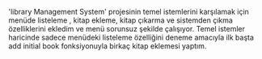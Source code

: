 'library Management System' projesinin temel istemlerini karşılamak için menüde listeleme , kitap ekleme, kitap çıkarma ve sistemden çıkma özelliklerini ekledim ve menü sorunsuz şekilde çalışıyor. Temel istemler haricinde sadece menüdeki listeleme özelliğini deneme amacıyla ilk başta add initial book fonksiyonuyla birkaç kitap eklemesi yaptım. 
